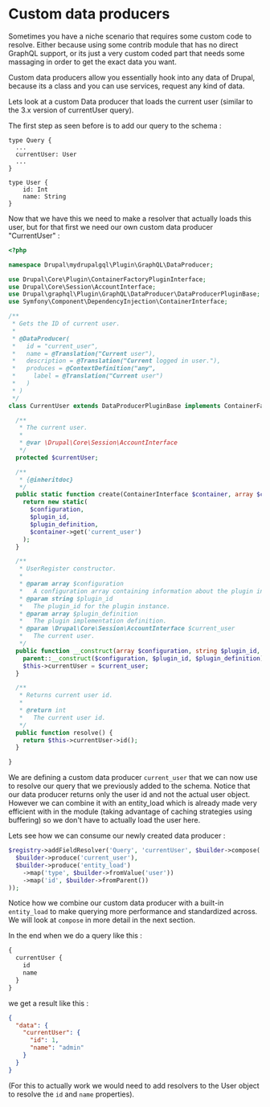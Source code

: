 # Custom data producers

Sometimes you have a niche scenario that requires some custom code to resolve. Either because using some contrib module that has no direct GraphQL support, or its just a very custom coded part that needs some massaging in order to get the exact data you want.

Custom data producers allow you essentially hook into any data of Drupal, because its a class and you can use services, request any kind of data.

Lets look at a custom Data producer that loads the current user (similar to the 3.x version of currentUser query).

The first step as seen before  is to add our query to the schema : 

``` 
type Query {
  ...
  currentUser: User
  ...
}

type User {
    id: Int
    name: String
}
```

Now that we have this we need to make a resolver that actually loads this user, but for that first we need our own custom data producer "CurrentUser" : 

```php
<?php

namespace Drupal\mydrupalgql\Plugin\GraphQL\DataProducer;

use Drupal\Core\Plugin\ContainerFactoryPluginInterface;
use Drupal\Core\Session\AccountInterface;
use Drupal\graphql\Plugin\GraphQL\DataProducer\DataProducerPluginBase;
use Symfony\Component\DependencyInjection\ContainerInterface;

/**
 * Gets the ID of current user.
 *
 * @DataProducer(
 *   id = "current_user",
 *   name = @Translation("Current user"),
 *   description = @Translation("Current logged in user."),
 *   produces = @ContextDefinition("any",
 *     label = @Translation("Current user")
 *   )
 * )
 */
class CurrentUser extends DataProducerPluginBase implements ContainerFactoryPluginInterface {

  /**
   * The current user.
   *
   * @var \Drupal\Core\Session\AccountInterface
   */
  protected $currentUser;

  /**
   * {@inheritdoc}
   */
  public static function create(ContainerInterface $container, array $configuration, $plugin_id, $plugin_definition) {
    return new static(
      $configuration,
      $plugin_id,
      $plugin_definition,
      $container->get('current_user')
    );
  }

  /**
   * UserRegister constructor.
   *
   * @param array $configuration
   *   A configuration array containing information about the plugin instance.
   * @param string $plugin_id
   *   The plugin_id for the plugin instance.
   * @param array $plugin_definition
   *   The plugin implementation definition.
   * @param \Drupal\Core\Session\AccountInterface $current_user
   *   The current user.
   */
  public function __construct(array $configuration, string $plugin_id, array $plugin_definition, AccountInterface $current_user) {
    parent::__construct($configuration, $plugin_id, $plugin_definition);
    $this->currentUser = $current_user;
  }

  /**
   * Returns current user id.
   *
   * @return int
   *   The current user id.
   */
  public function resolve() {
    return $this->currentUser->id();
  }

}

```

We are defining a custom data producer `current_user` that we can now use to resolve our query that we previously added to the schema.  Notice that our data producer returns only the user id and not the actual user object. However we can combine it with an entity_load which is already made very efficient with in the module (taking advantage of caching strategies using buffering) so we don't have to actually load the user here.

Lets see how we can consume our newly created data producer : 

```php
$registry->addFieldResolver('Query', 'currentUser', $builder->compose(
  $builder->produce('current_user'),
  $builder->produce('entity_load')
    ->map('type', $builder->fromValue('user'))
    ->map('id', $builder->fromParent())
));
```

Notice how we combine our custom data producer with a built-in `entity_load` to make querying more performance and standardized across. We will look at `compose` in more detail in the next section.

In the end when we do a query like this : 

```graphql
{
  currentUser {
    id
    name
  }
}
```

we get a result like this : 

```json
{
  "data": {
    "currentUser": {
      "id": 1,
      "name": "admin"
    }
  }
}
```

(For this to actually work we would need to add resolvers to the User object to resolve the `id` and `name` properties).
